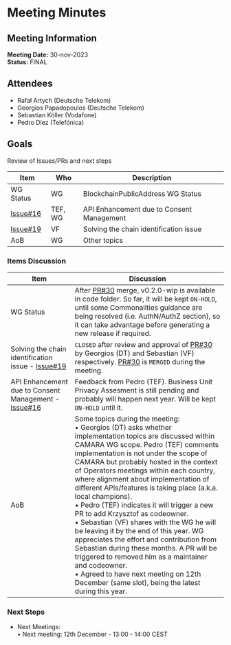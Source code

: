 # Meeting Minutes
## Meeting Information
**Meeting Date:** 30-nov-2023<br/>
**Status:** FINAL


## Attendees

- Rafał Artych (Deutsche Telekom)
- Georgios Papadopoulos (Deutsche Telekom)
- Sebastian Köller (Vodafone)
- Pedro Díez (Telefónica)


## Goals
Review of Issues/PRs and next steps</br>


Item | Who | Description
---- | ---- | ----
WG Status | WG | BlockchainPublicAddress WG Status
[Issue#16](https://github.com/camaraproject/BlockchainPublicAddress/issues/16) | TEF, WG | API Enhancement due to Consent Management
[Issue#19](https://github.com/camaraproject/BlockchainPublicAddress/issues/19) | VF | Solving the chain identification issue
AoB | WG | Other topics

### Items Discussion

Item | Discussion
---- | ---- 
WG Status | After [PR#30](https://github.com/camaraproject/BlockchainPublicAddress/pull/30) merge, v0.2.0-wip is available in code folder. So far, it will be kept `ON-HOLD`, until some Commonalities guidance are being resolved (i.e. AuthN/AuthZ section), so it can take advantage before generating a new release if required.
Solving the chain identification issue - [Issue#19](https://github.com/camaraproject/BlockchainPublicAddress/issues/19) | `CLOSED` after review and approval of [PR#30](https://github.com/camaraproject/BlockchainPublicAddress/pull/30) by Georgios (DT) and Sebastian (VF) respectively. [PR#30](https://github.com/camaraproject/BlockchainPublicAddress/pull/30) is `MERGED` during the meeting.
API Enhancement due to Consent Management - [Issue#16](https://github.com/camaraproject/BlockchainPublicAddress/issues/16) | Feedback from Pedro (TEF). Business Unit Privacy Assesment is still pending and probably will happen next year. Will be kept `ON-HOLD` until it.
AoB | Some topics during the meeting:<br> • Georgios (DT) asks whether implementation topics are discussed within CAMARA WG scope. Pedro (TEF) comments implementation is not under the scope of CAMARA but probably hosted in the context of Operators meetings within each country, where alignment about implementation of different APIs/features is taking place  (a.k.a. local champions). <br> • Pedro (TEF) indicates it will trigger a new PR to add Krzysztof as codeowner.  <br> • Sebastian (VF) shares with the WG he will be leaving it by the end of this year. WG appreciates the effort and contribution from Sebastian during these months. A PR will be triggered to removed him as a maintainer and codeowner.<br> • Agreed to have next meeting on 12th December (same slot), being the latest during this year.


### Next Steps
- Next Meetings:<br/>
	• Next meeting: 12th December - 13:00 - 14:00 CEST<br/>
